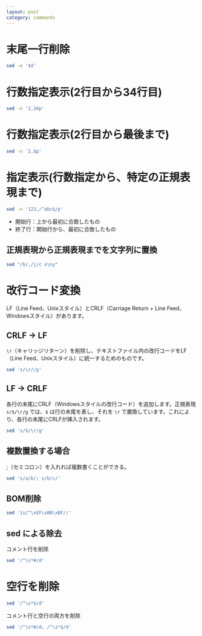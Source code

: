 ```yaml
---
layout: post
category: commands
---
```


# 末尾一行削除

```sh
sed -e '$d'
```

# 行数指定表示(2行目から34行目)

```sh
sed -n '2,34p'
```

# 行数指定表示(2行目から最後まで)

```sh
sed -n '2,$p'
```

# 指定表示(行数指定から、特定の正規表現まで)

```sh
sed -n '123,/^abc$/p'
```

- 開始行：上から最初に合致したもの
- 終了行：開始行から、最初に合致したもの

## 正規表現から正規表現までを文字列に置換

```sh
sed "/b/,/j/c x\ny"
```

# 改行コード変換

LF（Line Feed、Unixスタイル）とCRLF（Carriage Return + Line Feed、Windowsスタイル）があります。

## CRLF -> LF

`\r`（キャリッジリターン）を削除し、テキストファイル内の改行コードをLF（Line Feed、Unixスタイル）に統一するためのものです。

```sh
sed 's/\r//g'
```

## LF -> CRLF

各行の末尾にCRLF（Windowsスタイルの改行コード）を追加します。正規表現 `s/$/\r/g` では、`$` は行の末尾を表し、それを `\r` で置換しています。これにより、各行の末尾にCRLFが挿入されます。

```sh
sed 's/$/\r/g'
```

## 複数置換する場合

;（セミコロン）を入れれば複数書くことができる。

```sh
sed 's/a/b/; s/b/c/'
```

## BOM削除

```sh
sed '1s/^\xEF\xBB\xBF//'
```

## sed による除去

コメント行を削除

```sh
sed '/^\s*#/d'
```

# 空行を削除

```sh
sed '/^\s*$/d'
```

コメント行と空行の両方を削除

```sh
sed '/^\s*#/d; /^\s*$/d'
```